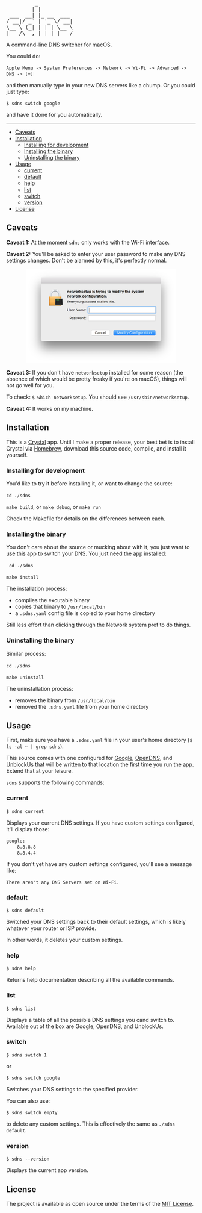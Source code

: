 <pre>
         _           
        | |          
 ___  __| |_ __  ___ 
/ __|/ _` | '_ \/ __|
\__ \ (_| | | | \__ \
|___/\__,_|_| |_|___/
</pre>

A command-line DNS switcher for macOS. 

You could do:

    Apple Menu -> System Preferences -> Network -> Wi-Fi -> Advanced -> DNS -> [+]
    
and then manually type in your new DNS servers like a chump. Or you could just type:

    $ sdns switch google
    
and have it done for you automatically.

---

- [Caveats](#caveats)
- [Installation](#installation)
	- [Installing for development](#installing-for-development)
	- [Installing the binary](#installing-the-binary)
	- [Uninstalling the binary](#uninstalling-the-binary)
- [Usage](#usage)
	- [current](#current)
	- [default](#default)
	- [help](#help)
	- [list](#list)
	- [switch ](#switch)
	- [version](#version)
- [License](#license)

## Caveats

**Caveat 1:** At the moment `sdns` only works with the Wi-Fi interface.

**Caveat 2:** You'll be asked to enter your user password to make any DNS settings changes. Don't be alarmed by this, it's perfectly normal.

<p align='center'>
  <img src='docs/auth.png' width='400' height='250' alt='auth dialog' />
</p>

**Caveat 3:** If you don't have `networksetup` installed for some reason (the absence of which would be pretty freaky if you're on macOS), things will not go well for you. 

To check: `$ which networksetup`. You should see `/usr/sbin/networksetup`.
    
**Caveat 4:** It works on my machine.

## Installation

This is a [Crystal](https://crystal-lang.org) app. Until I make a proper release, your best bet is to install Crystal via [Homebrew](https://brew.sh), download this source code, compile, and install it yourself.

### Installing for development

You'd like to try it before installing it, or want to change the source:

`cd ./sdns`

`make build`, or `make debug`, or `make run`

Check the Makefile for details on the differences between each.

### Installing the binary

You don't care about the source or mucking about with it, you just want to use this app to switch your DNS. You just need the app installed:

` cd ./sdns`

`make install`

The installation process:

* compiles the excutable binary
* copies that binary to `/usr/local/bin`
* a `.sdns.yaml` config file is copied to your home directory

Still less effort than clicking through the Network system pref to do things.

### Uninstalling the binary

Similar process:

`cd ./sdns`

`make uninstall`

The uninstallation process:

* removes the binary from `/usr/local/bin`
* removed the `.sdns.yaml` file from your home directory

## Usage

First, make sure you have a `.sdns.yaml` file in your user's home directory (`$ ls -al ~ | grep sdns`). 

This source comes with one configured for [Google](https://developers.google.com/speed/public-dns/), [OpenDNS](https://use.opendns.com), and [UnblockUs](https://support.unblock-us.com/customer/portal/articles/291525?_ga=1.208644567.452473323.1486340879) that will be written to that location the first time you run the app. Extend that at your leisure.

`sdns` supports the following commands:

### current

    $ sdns current
    
Displays your current DNS settings. If you have custom settings configured, it'll display those:

    google:
        8.8.8.8
        8.8.4.4
        
If you don't yet have any custom settings configured, you'll see a message like:

    There aren't any DNS Servers set on Wi-Fi.
    
### default

    $ sdns default
    
Switched your DNS settings back to their default settings, which is likely whatever your router or ISP provide.

In other words, it deletes your custom settings.

### help

    $ sdns help
    
Returns help documentation describing all the available commands.

### list

    $ sdns list
    
Displays a table of all the possible DNS settings you cand switch to. Available out of the box are Google, OpenDNS, and UnblockUs.

### switch <id>

    $ sdns switch 1
    
or

    $ sdns switch google
    
Switches your DNS settings to the specified provider. 

You can also use:

    $ sdns switch empty
    
to delete any custom settings. This is effectively the same as `./sdns default`.

### version

    $ sdns --version
    
Displays the current app version.

## License

The project is available as open source under the terms of the [MIT License](http://opensource.org/licenses/MIT).